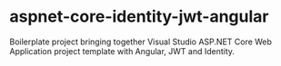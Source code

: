 # aspnet-core-identity-jwt-angular
Boilerplate project bringing together Visual Studio ASP.NET Core Web Application project template with Angular, JWT and Identity.

